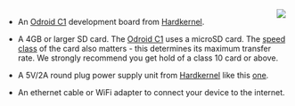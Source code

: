 <img style="float: right;padding-left: 10px;" src="/img/odroid-c1/odroid-c1.jpg">

* An [Odroid C1][odroidC1-link] development board from [Hardkernel][hardkernel-link].

* A 4GB or larger SD card. The [Odroid C1][odroidC1-link] uses a microSD card. The [speed class][speed_class] of the card also matters - this determines its maximum transfer rate. We strongly recommend you get hold of a class 10 card or above.
* A 5V/2A round plug power supply unit from [Hardkernel][hardkernel-link] like this [one][C1-PSU-link].
* An ethernet cable or WiFi adapter to connect your device to the internet.

[odroidC1-link]:http://www.hardkernel.com/main/products/prdt_info.php?g_code=G143703355573
[hardkernel-link]:http://www.hardkernel.com/main/main.php
[odroid-emmc]:http://www.hardkernel.com/main/products/prdt_info.php?g_code=G143538061522
[C1-PSU-link]:http://www.hardkernel.com/main/products/prdt_info.php?g_code=G134111972476
[speed_class]:http://en.wikipedia.org/wiki/Sd_card#Speed_class_rating